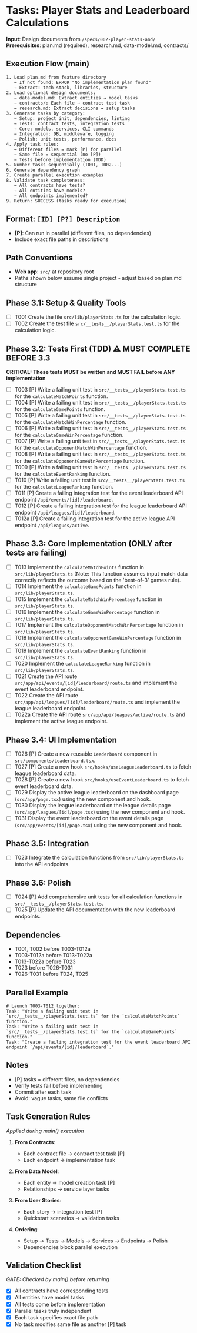 # Tasks: Player Stats and Leaderboard Calculations

**Input**: Design documents from `/specs/002-player-stats-and/`
**Prerequisites**: plan.md (required), research.md, data-model.md, contracts/

## Execution Flow (main)
```
1. Load plan.md from feature directory
   → If not found: ERROR "No implementation plan found"
   → Extract: tech stack, libraries, structure
2. Load optional design documents:
   → data-model.md: Extract entities → model tasks
   → contracts/: Each file → contract test task
   → research.md: Extract decisions → setup tasks
3. Generate tasks by category:
   → Setup: project init, dependencies, linting
   → Tests: contract tests, integration tests
   → Core: models, services, CLI commands
   → Integration: DB, middleware, logging
   → Polish: unit tests, performance, docs
4. Apply task rules:
   → Different files = mark [P] for parallel
   → Same file = sequential (no [P])
   → Tests before implementation (TDD)
5. Number tasks sequentially (T001, T002...)
6. Generate dependency graph
7. Create parallel execution examples
8. Validate task completeness:
   → All contracts have tests?
   → All entities have models?
   → All endpoints implemented?
9. Return: SUCCESS (tasks ready for execution)
```

## Format: `[ID] [P?] Description`
- **[P]**: Can run in parallel (different files, no dependencies)
- Include exact file paths in descriptions

## Path Conventions
- **Web app**: `src/` at repository root
- Paths shown below assume single project - adjust based on plan.md structure

## Phase 3.1: Setup & Quality Tools
- [ ] T001 Create the file `src/lib/playerStats.ts` for the calculation logic.
- [ ] T002 Create the test file `src/__tests__/playerStats.test.ts` for the calculation logic.

## Phase 3.2: Tests First (TDD) ⚠️ MUST COMPLETE BEFORE 3.3
**CRITICAL: These tests MUST be written and MUST FAIL before ANY implementation**
- [ ] T003 [P] Write a failing unit test in `src/__tests__/playerStats.test.ts` for the `calculateMatchPoints` function.
- [ ] T004 [P] Write a failing unit test in `src/__tests__/playerStats.test.ts` for the `calculateGamePoints` function.
- [ ] T005 [P] Write a failing unit test in `src/__tests__/playerStats.test.ts` for the `calculateMatchWinPercentage` function.
- [ ] T006 [P] Write a failing unit test in `src/__tests__/playerStats.test.ts` for the `calculateGameWinPercentage` function.
- [ ] T007 [P] Write a failing unit test in `src/__tests__/playerStats.test.ts` for the `calculateOpponentMatchWinPercentage` function.
- [ ] T008 [P] Write a failing unit test in `src/__tests__/playerStats.test.ts` for the `calculateOpponentGameWinPercentage` function.
- [ ] T009 [P] Write a failing unit test in `src/__tests__/playerStats.test.ts` for the `calculateEventRanking` function.
- [ ] T010 [P] Write a failing unit test in `src/__tests__/playerStats.test.ts` for the `calculateLeagueRanking` function.
- [ ] T011 [P] Create a failing integration test for the event leaderboard API endpoint `/api/events/[id]/leaderboard`.
- [ ] T012 [P] Create a failing integration test for the league leaderboard API endpoint `/api/leagues/[id]/leaderboard`.
- [ ] T012a [P] Create a failing integration test for the active league API endpoint `/api/leagues/active`.

## Phase 3.3: Core Implementation (ONLY after tests are failing)
- [ ] T013 Implement the `calculateMatchPoints` function in `src/lib/playerStats.ts` (Note: This function assumes input match data correctly reflects the outcome based on the 'best-of-3' games rule).
- [ ] T014 Implement the `calculateGamePoints` function in `src/lib/playerStats.ts`.
- [ ] T015 Implement the `calculateMatchWinPercentage` function in `src/lib/playerStats.ts`.
- [ ] T016 Implement the `calculateGameWinPercentage` function in `src/lib/playerStats.ts`.
- [ ] T017 Implement the `calculateOpponentMatchWinPercentage` function in `src/lib/playerStats.ts`.
- [ ] T018 Implement the `calculateOpponentGameWinPercentage` function in `src/lib/playerStats.ts`.
- [ ] T019 Implement the `calculateEventRanking` function in `src/lib/playerStats.ts`.
- [ ] T020 Implement the `calculateLeagueRanking` function in `src/lib/playerStats.ts`.
- [ ] T021 Create the API route `src/app/api/events/[id]/leaderboard/route.ts` and implement the event leaderboard endpoint.
- [ ] T022 Create the API route `src/app/api/leagues/[id]/leaderboard/route.ts` and implement the league leaderboard endpoint.
- [ ] T022a Create the API route `src/app/api/leagues/active/route.ts` and implement the active league endpoint.

## Phase 3.4: UI Implementation
- [ ] T026 [P] Create a new reusable `Leaderboard` component in `src/components/Leaderboard.tsx`.
- [ ] T027 [P] Create a new hook `src/hooks/useLeagueLeaderboard.ts` to fetch league leaderboard data.
- [ ] T028 [P] Create a new hook `src/hooks/useEventLeaderboard.ts` to fetch event leaderboard data.
- [ ] T029 Display the active league leaderboard on the dashboard page (`src/app/page.tsx`) using the new component and hook.
- [ ] T030 Display the league leaderboard on the league details page (`src/app/leagues/[id]/page.tsx`) using the new component and hook.
- [ ] T031 Display the event leaderboard on the event details page (`src/app/events/[id]/page.tsx`) using the new component and hook.

## Phase 3.5: Integration
- [ ] T023 Integrate the calculation functions from `src/lib/playerStats.ts` into the API endpoints.

## Phase 3.6: Polish
- [ ] T024 [P] Add comprehensive unit tests for all calculation functions in `src/__tests__/playerStats.test.ts`.
- [ ] T025 [P] Update the API documentation with the new leaderboard endpoints.

## Dependencies
- T001, T002 before T003-T012a
- T003-T012a before T013-T022a
- T013-T022a before T023
- T023 before T026-T031
- T026-T031 before T024, T025

## Parallel Example
```
# Launch T003-T012 together:
Task: "Write a failing unit test in `src/__tests__/playerStats.test.ts` for the `calculateMatchPoints` function."
Task: "Write a failing unit test in `src/__tests__/playerStats.test.ts` for the `calculateGamePoints` function."
Task: "Create a failing integration test for the event leaderboard API endpoint `/api/events/[id]/leaderboard`."
```

## Notes
- [P] tasks = different files, no dependencies
- Verify tests fail before implementing
- Commit after each task
- Avoid: vague tasks, same file conflicts

## Task Generation Rules
*Applied during main() execution*

1. **From Contracts**:
   - Each contract file → contract test task [P]
   - Each endpoint → implementation task

2. **From Data Model**:
   - Each entity → model creation task [P]
   - Relationships → service layer tasks

3. **From User Stories**:
   - Each story → integration test [P]
   - Quickstart scenarios → validation tasks

4. **Ordering**:
   - Setup → Tests → Models → Services → Endpoints → Polish
   - Dependencies block parallel execution

## Validation Checklist
*GATE: Checked by main() before returning*

- [x] All contracts have corresponding tests
- [x] All entities have model tasks
- [x] All tests come before implementation
- [x] Parallel tasks truly independent
- [x] Each task specifies exact file path
- [x] No task modifies same file as another [P] task
